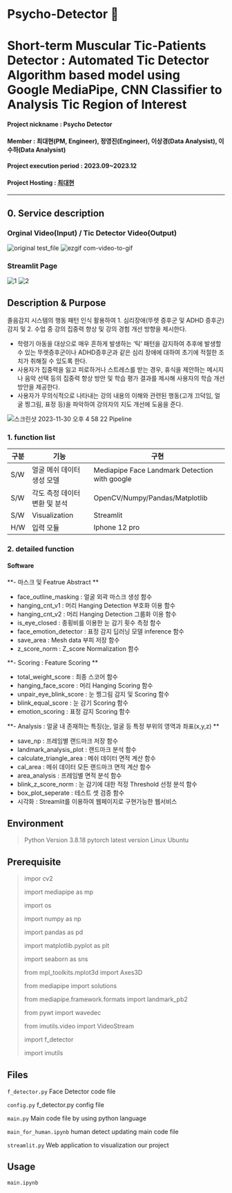 # Psycho-Detector 🧠
# Short-term Muscular Tic-Patients Detector : Automated Tic Detector Algorithm based model using Google MediaPipe, CNN Classifier to Analysis Tic Region of Interest
#### Project nickname : Psycho Detector
#### Member : 최대현(PM, Engineer), 정영진(Engineer), 이상경(Data Analysist), 이수하(Data Analysist) 
#### Project execution period : 2023.09~2023.12
#### Project Hosting : [최대현](https://www.notion.so/Medical-Image-Processing-Psycho-Detector-AI-b535ea49d0e74ac9ac5a7dfee8f3df6b?pvs=4)
-----------------------

## 0. Service description
### Orginal Video(Input) / Tic Detector Video(Output)
![original test_file](https://github.com/dablro12/Psycho-Detector/assets/54443308/7487dfe2-5301-4347-884d-f6484def0e88) ![ezgif com-video-to-gif](https://github.com/dablro12/Psycho-Detector/assets/54443308/6b64c9bb-1ff7-4158-877e-1ac6a7203812)



### Streamlit Page
![1](https://github.com/dablro12/Psycho-Detector/assets/54443308/3cf6ac35-2008-45fc-a9c1-54aa2101ec52)
![2](https://github.com/dablro12/Psycho-Detector/assets/54443308/ff70587b-2e94-415a-94d8-da0ab8b54c6b)

## Description & Purpose
졸음감지 시스템의 행동 패턴 인식 활용하여 1. 심리장애(뚜렛 증후군 및 ADHD 증후군) 감지 및 2. 수업 중 강의 집중력 향상 및 강의 경험 개선 방향을 제시한다.

- 학령기 아동을 대상으로 매우 흔하게 발생하는 ‘틱’ 패턴을 감지하여 추후에 발생할 수 있는 뚜렛증후군이나 ADHD증후군과 같은 심리 장애에 대하여 초기에 적절한 조치가 취해질 수 있도록 한다.
- 사용자가 집중력을 잃고 피로하거나 스트레스를 받는 경우, 휴식을 제안하는 메시지나 음악 선택 등의 집중력 향상 방안 및 학습 평가 결과를 제시해 사용자의 학습 개선 방안을 제공한다.
- 사용자가 무의식적으로 나타내는 강의 내용의 이해와 관련된 행동(고개 끄덕임, 얼굴 찡그림, 표정 등)을 파악하여 강의자의 지도 개선에 도움을 준다.

![스크린샷 2023-11-30 오후 4 58 22](https://github.com/dablro12/Psycho-Detector/assets/54443308/dbb51943-5bc1-4a7b-869b-e55ed2f63a60)
Pipeline

### 1. function list
|구분|기능|구현|
|------|---|---|
|S/W|얼굴 메쉬 데이터 생성 모델 |Mediapipe Face Landmark Detection with google|
|S/W|각도 측정 데이터 변환 및 분석 |OpenCV/Numpy/Pandas/Matplotlib|
|S/W|Visualization|Streamlit|
|H/W|입력 모듈|Iphone 12 pro|

### 2. detailed function
#### Software
**- 마스크 및 Featrue Abstract **
- face_outline_masking : 얼굴 외곽 마스크 생성 함수
- hanging_cnt_v1 : 머리 Hanging Detection 부호화 이용 함수 
- hanging_cnt_v2 : 머리 Hanging Detection 그룹화 이용 함수
- is_eye_closed : 종횡비를 이용한 눈 감기 횟수 측정 함수
- face_emotion_detector : 표정 감지 딥러닝 모델 inference 함수
- save_area : Mesh data 부피 저장 함수
- z_score_norm : Z_score Normalization 함수
  
**- Scoring : Feature Scoring **
- total_weight_score : 최종 스코어 함수
- hanging_face_score : 머리 Hanging Scoring 함수
- unpair_eye_blink_score : 눈 찡그림 감지 및 Scoring 함수
- blink_equal_score : 눈 감기 Scoring 함수
- emotion_scoring : 표정 감지 Scoring 함수
  
**- Analysis : 얼굴 내 존재하는 특징(눈, 얼굴 등 특정 부위의 영역과 좌표(x,y,z) **
- save_np : 프레임별 랜드마크 저장 함수
- landmark_analysis_plot : 랜드마크 분석 함수
- calculate_triangle_area : 메쉬 데이터 면적 계산 함수
- cal_area : 메쉬 데이터 모든 랜드마크 면적 계산 함수
- area_analysis : 프레임별 면적 분석 함수
- blink_z_score_norm : 눈 감기에 대한 적정 Threshold 선정 분석 함수
- box_plot_seperate : 테스트 셋 검증 함수  
- 시각화 : Streamlit를 이용하여 웹페이지로 구현가능한 웹서비스


## Environment

> Python Version 3.8.18
> pytorch latest version
> Linux Ubuntu


## Prerequisite

> impor cv2
>
> import mediapipe as mp
>
> import os 
>
> import numpy as np
>
> import pandas as pd
>
> import matplotlib.pyplot as plt
>
> import seaborn as sns
>
> from mpl_toolkits.mplot3d import Axes3D
>
> from mediapipe import solutions
>
> from mediapipe.framework.formats import landmark_pb2
>
> from pywt import wavedec
>
> from imutils.video import VideoStream
>
> import f_detector
>
> import imutils
> 

## Files
`f_detector.py` Face Detector code file

`config.py` f_detector.py config file

`main.py` Main code file by using python language 

`main_for_human.ipynb` human detect updating main code file

`streamlit.py` Web application to visualization our project 

## Usage 
`main.ipynb`
